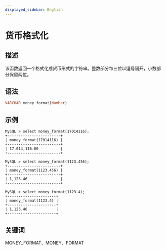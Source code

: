 ```yaml
---
displayed_sidebar: English
---
```


# 货币格式化

## 描述

该函数返回一个格式化成货币形式的字符串。整数部分每三位以逗号隔开，小数部分保留两位。

## 语法

```Haskell
VARCHAR money_format(Number)
```

## 示例

```Plain
MySQL > select money_format(17014116);
+------------------------+
| money_format(17014116) |
+------------------------+
| 17,014,116.00          |
+------------------------+

MySQL > select money_format(1123.456);
+------------------------+
| money_format(1123.456) |
+------------------------+
| 1,123.46               |
+------------------------+

MySQL > select money_format(1123.4);
+----------------------+
| money_format(1123.4) |
+----------------------+
| 1,123.40             |
+----------------------+
```

## 关键词

MONEY_FORMAT、MONEY、FORMAT
